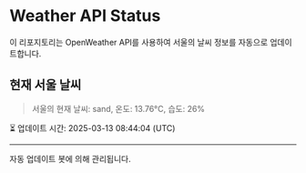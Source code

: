 
# Weather API Status

이 리포지토리는 OpenWeather API를 사용하여 서울의 날씨 정보를 자동으로 업데이트합니다.

## 현재 서울 날씨
> 서울의 현재 날씨: sand, 온도: 13.76°C, 습도: 26%

⏳ 업데이트 시간: 2025-03-13 08:44:04 (UTC)

---
자동 업데이트 봇에 의해 관리됩니다.
